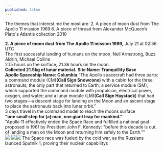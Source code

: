 ```yaml
---
published: false
---
```

The themes that interest me the most are: 
2. A piece of moon dust from The Apollo 11 mission 1969
6. A piece of thread from Alexander McQueen’s Plato's Atlantis collection 2010 


**2. A piece of moon dust from The Apollo 11 mission 1969,**  July 21 at 02:56 UTC  
The first successful landing of humans on the moon, Neil Armstrong, Buzz Aldrin, Michael Collins   
2.15 hours on the surface, 21.36 hours on the moon.  
**Collected 21.5kg of lunar material.** 
**Site Name: Tranquillity Base     
Apollo Spaceship Name: Columbia**
“The Apollo spacecraft had three parts: a command module (CM)**(Call Sign Snowcone)** with a cabin for the three astronauts, the only part that returned to Earth; a service module (SM), which supported the command module with propulsion, electrical power, oxygen, and water; and a lunar module (LM)**(Call Sign Haystack)** that had two stages—a descent stage for landing on the Moon and an ascent stage to place the astronauts back into lunar orbit.”  
3 days travel in the command model to reach the moons surface  
**"one small step for [a] man, one giant leap for mankind."**  
 "Apollo 11 effectively ended the Space Race and fulfilled a national goal proposed in 1961 by President John F. Kennedy: "before this decade is out, of landing a man on the Moon and returning him safely to the Earth.""  
![]({{site.baseurl}}/https://upload.wikimedia.org/wikipedia/commons/thumb/9/98/Aldrin_Apollo_11_original.jpg/260px-Aldrin_Apollo_11_original.jpg)
![]({{site.baseurl}}/https://upload.wikimedia.org/wikipedia/commons/thumb/2/27/Apollo_11_insignia.png/180px-Apollo_11_insignia.png)![]({{site.baseurl}}/https://upload.wikimedia.org/wikipedia/commons/thumb/9/98/Aldrin_Apollo_11_original.jpg/260px-Aldrin_Apollo_11_original.jpg)
The Space race was fueled by the cold war, as the Russians launced Sputnik 1, proving their nuclear capabilitys   



